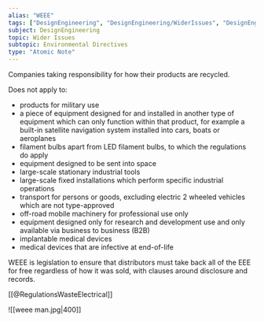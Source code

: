 ```yaml
---
alias: "WEEE"
tags: ["DesignEngineering", "DesignEngineering/WiderIssues", "DesignEngineering/WiderIssues/EnvironmentalDirectives"]
subject: DesignEngineering
topic: Wider Issues
subtopic: Environmental Directives
type: "Atomic Note"
---
```


Companies taking responsibility for how their products are recycled.

Does not apply to: 
- products for military use
- a piece of equipment designed for and installed in another type of equipment which can only function within that product, for example a built-in satellite navigation system installed into cars, boats or aeroplanes
- filament bulbs apart from LED filament bulbs, to which the regulations do apply
- equipment designed to be sent into space
- large-scale stationary industrial tools
- large-scale fixed installations which perform specific industrial operations
- transport for persons or goods, excluding electric 2 wheeled vehicles which are not type-approved
- off-road mobile machinery for professional use only
- equipment designed only for research and development use and only available via business to business (B2B)
- implantable medical devices
- medical devices that are infective at end-of-life


WEEE is legislation to ensure that distributors must take back all of the EEE for free regardless of how it was sold, with clauses around disclosure and records.

[[@RegulationsWasteElectrical]]

![[weee man.jpg|400]]